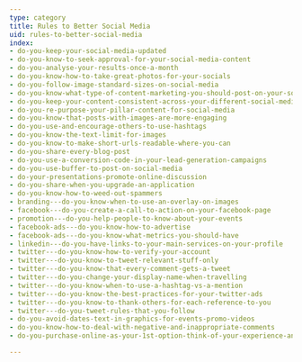 ```yaml
---
type: category
title: Rules to Better Social Media
uid: rules-to-better-social-media
index:
- do-you-keep-your-social-media-updated
- do-you-know-to-seek-approval-for-your-social-media-content
- do-you-analyse-your-results-once-a-month
- do-you-know-how-to-take-great-photos-for-your-socials
- do-you-follow-image-standard-sizes-on-social-media
- do-you-know-what-type-of-content-marketing-you-should-post-on-your-socials
- do-you-keep-your-content-consistent-across-your-different-social-media-platforms
- do-you-re-purpose-your-pillar-content-for-social-media
- do-you-know-that-posts-with-images-are-more-engaging
- do-you-use-and-encourage-others-to-use-hashtags
- do-you-know-the-text-limit-for-images
- do-you-know-to-make-short-urls-readable-where-you-can
- do-you-share-every-blog-post
- do-you-use-a-conversion-code-in-your-lead-generation-campaigns
- do-you-use-buffer-to-post-on-social-media
- do-your-presentations-promote-online-discussion
- do-you-share-when-you-upgrade-an-application
- do-you-know-how-to-weed-out-spammers
- branding---do-you-know-when-to-use-an-overlay-on-images
- facebook---do-you-create-a-call-to-action-on-your-facebook-page
- promotion---do-you-help-people-to-know-about-your-events
- facebook-ads---do-you-know-how-to-advertise
- facebook-ads---do-you-know-what-metrics-you-should-have
- linkedin---do-you-have-links-to-your-main-services-on-your-profile
- twitter---do-you-know-how-to-verify-your-account
- twitter---do-you-know-to-tweet-relevant-stuff-only
- twitter---do-you-know-that-every-comment-gets-a-tweet
- twitter---do-you-change-your-display-name-when-travelling
- twitter---do-you-know-when-to-use-a-hashtag-vs-a-mention
- twitter---do-you-know-the-best-practices-for-your-twitter-ads
- twitter---do-you-know-to-thank-others-for-each-reference-to-you
- twitter---do-you-tweet-rules-that-you-follow
- do-you-avoid-dates-text-in-graphics-for-events-promo-videos
- do-you-know-how-to-deal-with-negative-and-inappropriate-comments
- do-you-purchase-online-as-your-1st-option-think-of-your-experience-and-have-a-voice

---
```

<p>​​<br></p>


